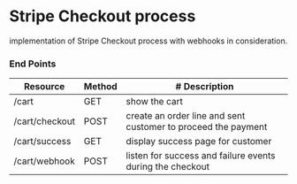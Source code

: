 # Stripe Checkout process
 implementation of Stripe Checkout process with webhooks in consideration.

### End Points
| Resource       | Method | # Description                                                 |
|----------------|--------|---------------------------------------------------------------|
| /cart          | GET    | show the cart                                                 |
| /cart/checkout | POST   | create an order line and sent customer to proceed the payment |
| /cart/success  | GET    | display success page for customer                             |
| /cart/webhook  | POST   | listen for success and failure events during the checkout     |

